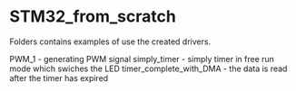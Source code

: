 # STM32_from_scratch

Folders contains examples of use the created drivers.

PWM_1 - generating PWM signal
simply_timer - simply timer in free run mode which swiches the LED
timer_complete_with_DMA - the data is read after the timer has expired
